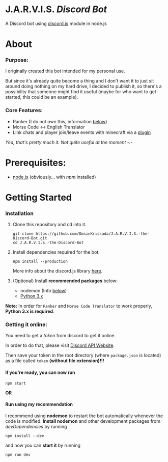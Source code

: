 # **J.A.R.V.I.S. *Discord Bot***

A Discord bot using [discord.js](https://discord.js.org) module in node.js

# About
### Purpose:
I originally created this bot intended for my personal use.

But since it's already quite become a thing and I don't want it to just sit around doing nothing on my hard drive, I decided to publish it, so there's a possibility that someone might find it useful (maybe for who want to get started, this could be an example).

### Core Features:
- Ranker (I do not own this, information [below](#disclaimer))
- Morse Code <-> English Translator
- Link chats and player join/leave events with minecraft via a [plugin](https://github.com/OmsinKrissada/ChatLinker)

*Yea, that's pretty much it. Not quite useful at the moment -.-*

# Prerequisites:
- [node.js](https://nodejs.org/en/download/) (obviously... with *npm* installed)

# Getting Started
### Installation
1. Clone this repository and cd into it.
   ```
   git clone https://github.com/OmsinKrissada/J.A.R.V.I.S.-the-Discord-Bot.git
   cd J.A.R.V.I.S.-the-Discord-Bot
   ```

2. Install dependencies required for the bot.
   ```
   npm install --production
   ```
   More info about the discord.js library [here](https://discord.js.org/#/).

3. (Optional) Install **recommended packages** below:
   - nodemon (Info [below](#run-using-my-recommendation))
   - [Python 3.x](https://www.python.org/downloads/)

**Note:** In order for `Ranker` and `Morse Code Translator` to work properly, **Python 3.x is required**.

### Getting it online:

You need to get a *token* from discord to get it online.

In order to do that, please visit [Discord API Website](https://discordapp.com/developers).

Then save your token in the root directory (where `package.json` is located) as a file called `token` **(without file extension)!!!**

#### If you're ready, you can now run
```
npm start
```

**OR**

#### Run using my recommendation
I recommend using **nodemon** to restart the bot automatically whenever the code is modified.
**Install nodemon** and other development packages from *devDependencies* by running
```
npm install --dev
```
and now you can **start it** by running
```
npm run dev
```
